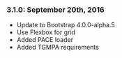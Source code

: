 ### 3.1.0: September 20th, 2016
* Update to Bootstrap 4.0.0-alpha.5
* Use Flexbox for grid
* Added PACE loader
* Added TGMPA requirements
